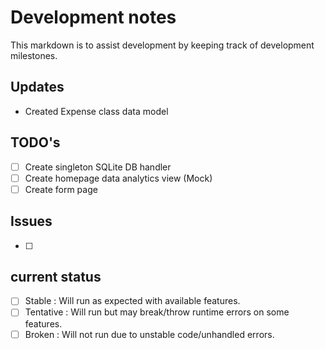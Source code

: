 # Development notes

This markdown is to assist development by keeping track of development
milestones.

## Updates
- Created Expense class data model

## TODO's
- [ ] Create singleton SQLite DB handler
- [ ] Create homepage data analytics view (Mock)
- [ ] Create form page

## Issues

- [ ]

## current status

- [ ] Stable
        : Will run as expected with available features.
- [ ] Tentative
        : Will run but may break/throw runtime errors on some features.
- [ ] Broken
        : Will not run due to unstable code/unhandled errors.